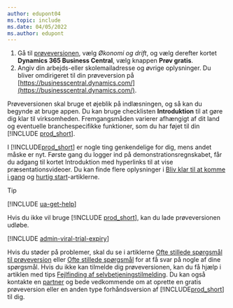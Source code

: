 ```yaml
---
author: edupont04
ms.topic: include
ms.date: 04/05/2022
ms.author: edupont
---
```

1. Gå til [prøveversionen](https://go.microsoft.com/fwlink/?linkid=847861), vælg *Økonomi og drift*, og vælg derefter kortet **Dynamics 365 Business Central**, vælg knappen **Prøv gratis**.  
2. Angiv din arbejds-eller skolemailadresse og øvrige oplysninger. Du bliver omdirigeret til din prøveversion på [https://businesscentral.dynamics.com/](https://businesscentral.dynamics.com/).  

Prøveversionen skal bruge et øjeblik på indlæsningen, og så kan du begynde at bruge appen. Du kan bruge checklisten **Introduktion** til at gøre dig klar til virksomheden. Fremgangsmåden varierer afhængigt af dit land og eventuelle branchespecifikke funktioner, som du har føjet til din [!INCLUDE [prod_short](prod_short.md)].  

I [!INCLUDE[prod_short](prod_short.md)] er nogle ting genkendelige for dig, mens andet måske er nyt. Første gang du logger ind på demonstrationsregnskabet, får du adgang til kortet Introduktion med hyperlinks til at vise præsentationsvideoer. Du kan finde flere oplysninger i [Bliv klar til at komme i gang](../ui-get-ready-business.md) og [hurtig start](../quick-start-business-central.md)-artiklerne.  

> [!TIP]
> [!INCLUDE [ua-get-help](ua-get-help.md)]

Hvis du ikke vil bruge [!INCLUDE [prod_short](prod_short.md)], kan du lade prøveversionen udløbe.  

[!INCLUDE [admin-viral-trial-expiry](admin-viral-trial-expiry.md)]

Hvis du støder på problemer, skal du se i artiklerne [Ofte stillede spørgsmål til prøveversion](../trial-faq.md) eller [Ofte stillede spørgsmål](../across-faq.yml) for at få svar på nogle af dine spørgsmål. Hvis du ikke kan tilmelde dig prøveversionen, kan du få hjælp i artiklen med tips [Fejlfinding af selvbetjeningstilmelding](../ui-troubleshoot-self-signup.md). Du kan også kontakte en [partner](/dynamics365/business-central/across-faq#how-do-i-find-a-reselling-partner) og bede vedkommende om at oprette en gratis prøveversion eller en anden type forhåndsversion af [!INCLUDE[prod_short](prod_short.md)] til dig.  
